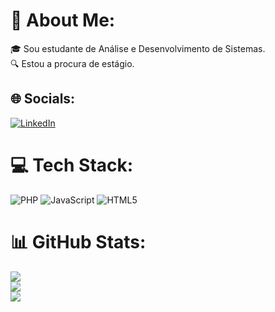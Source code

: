 # 💫 About Me:
🎓 Sou estudante de Análise e Desenvolvimento de Sistemas.<br>🔍 Estou a procura de estágio.


## 🌐 Socials:
[![LinkedIn](https://img.shields.io/badge/LinkedIn-%230077B5.svg?logo=linkedin&logoColor=white)](https://linkedin.com/in/https://www.linkedin.com/in/alice-queiroz-da-silva-aa6020212/) 

# 💻 Tech Stack:
![PHP](https://img.shields.io/badge/php-%23777BB4.svg?style=flat&logo=php&logoColor=white) ![JavaScript](https://img.shields.io/badge/javascript-%23323330.svg?style=flat&logo=javascript&logoColor=%23F7DF1E) ![HTML5](https://img.shields.io/badge/html5-%23E34F26.svg?style=flat&logo=html5&logoColor=white)
# 📊 GitHub Stats:
![](https://github-readme-stats.vercel.app/api?username=alicceqs&theme=dracula&hide_border=false&include_all_commits=false&count_private=false)<br/>
![](https://github-readme-streak-stats.herokuapp.com/?user=alicceqs&theme=dracula&hide_border=false)<br/>
![](https://github-readme-stats.vercel.app/api/top-langs/?username=alicceqs&theme=dracula&hide_border=false&include_all_commits=false&count_private=false&layout=compact)

<!-- Proudly created with GPRM ( https://gprm.itsvg.in ) -->